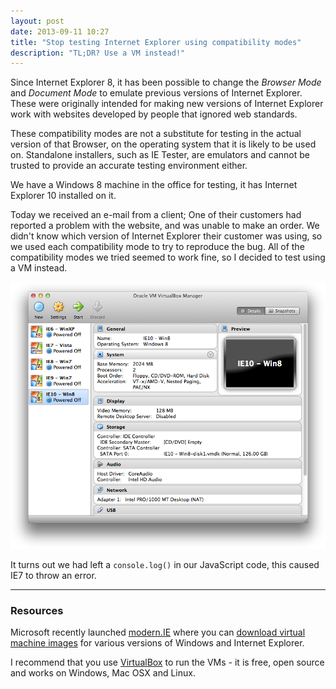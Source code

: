 ```yaml
---
layout: post
date: 2013-09-11 10:27
title: "Stop testing Internet Explorer using compatibility modes"
description: "TL;DR? Use a VM instead!"
---
```


Since Internet Explorer 8, it has been possible to change the _Browser Mode_ and _Document Mode_ to emulate previous versions of Internet Explorer. These were originally intended for making new versions of Internet Explorer work with websites developed by people that ignored web standards.

These compatibility modes are not a substitute for testing in the actual version of that Browser, on the operating system that it is likely to be used on. Standalone installers, such as IE Tester, are emulators and cannot be trusted to provide an accurate testing environment either.

We have a Windows 8 machine in the office for testing, it has Internet Explorer 10 installed on it.

Today we received an e-mail from a client; One of their customers had reported a problem with the website, and was unable to make an order. We didn't know which version of Internet Explorer their customer was using, so we used each compatibility mode to try to reproduce the bug. All of the compatibility modes we tried seemed to work fine, so I decided to test using a VM instead.

![VirtualBox](/images/2013-09-11-stop-testing-internet-explorer-using-compatibility-modes/virtualbox.png)

It turns out we had left a `console.log()` in our JavaScript code, this caused IE7 to throw an error.


---

### Resources

Microsoft recently launched [modern.IE](http://www.modern.ie/) where you can [download virtual machine images](http://www.modern.ie/en-us/virtualization-tools#downloads) for various versions of Windows and Internet Explorer.

I recommend that you use [VirtualBox](https://www.virtualbox.org/) to run the VMs - it is free, open source and works on Windows, Mac OSX and Linux.